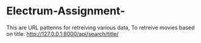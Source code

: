 # Electrum-Assignment-


This are URL pattenns for retreiving various data,
To retreive movies based on title:
    http://127.0.0.1:8000/api/search/title/<title name>/
    eg:
    http://127.0.0.1:8000/api/search/title/<spider man>/
    
To retreive movies based on ratings:
     http://127.0.0.1:8000/api/search/rating/<ratings number>/
    
To retreive movies based on id:
     http://127.0.0.1:8000/api/search/id/<id number>/
    
To retreive movies based on genres:
    http://127.0.0.1:8000/api/search/genres/<genres name>/

